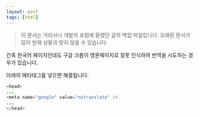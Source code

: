 ```yaml
---
layout: post
tags: [html]
---
```


> 이 문서는 가리사니 개발자 포럼에 올렸던 글의 백업 파일입니다.
오래된 문서가 많아 현재 상황과 맞지 않을 수 있습니다.


간혹 한국어 페이지인데도 구글 크롬이 영문페이지로 잘못 인식하여 번역을 시도하는 경우가 있습니다.

아래의 메타태그를 넣으면 해결됩니다.

``` java
<head>
...
<meta name="google" value="notranslate" />
...
</head>
```